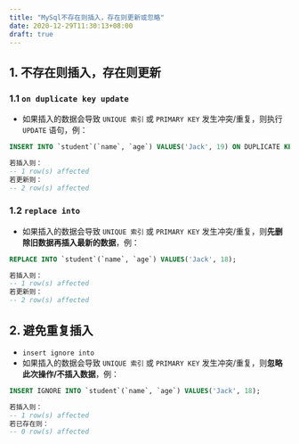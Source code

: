 ```yaml
---
title: "MySql不存在则插入，存在则更新或忽略"
date: 2020-12-29T11:30:13+08:00
draft: true
---
```


## 1. 不存在则插入，存在则更新
### 1.1 `on duplicate key update`
* 如果插入的数据会导致 `UNIQUE 索引` 或 `PRIMARY KEY` 发生冲突/重复，则执行 `UPDATE` 语句，例：
``` sql
INSERT INTO `student`(`name`, `age`) VALUES('Jack', 19) ON DUPLICATE KEY UPDATE `age`=19;

若插入则：
-- 1 row(s) affected
若更新则：
-- 2 row(s) affected
```

### 1.2 `replace into`
* 如果插入的数据会导致 `UNIQUE 索引` 或 `PRIMARY KEY` 发生冲突/重复，则**先删除旧数据再插入最新的数据**，例：
``` sql
REPLACE INTO `student`(`name`, `age`) VALUES('Jack', 18);

若插入则：
-- 1 row(s) affected
若更新则：
-- 2 row(s) affected
```

## 2. 避免重复插入
* `insert ignore into`
* 如果插入的数据会导致 `UNIQUE 索引` 或 `PRIMARY KEY` 发生冲突/重复，则**忽略此次操作/不插入数据**，例：
``` sql
INSERT IGNORE INTO `student`(`name`, `age`) VALUES('Jack', 18);

若插入则：
-- 1 row(s) affected
若已存在则：
-- 0 row(s) affected
```